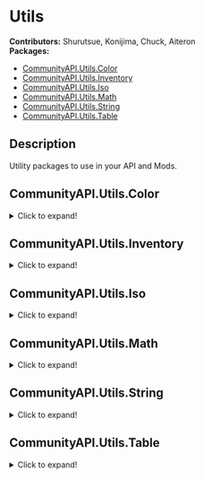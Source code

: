 # Utils
**Contributors:** Shurutsue, Konijima, Chuck, Aiteron  
**Packages:**  
- [CommunityAPI.Utils.Color](#communityapiutilscolor)  
- [CommunityAPI.Utils.Inventory](#communityapiutilsinventory)  
- [CommunityAPI.Utils.Iso](#communityapiutilsiso)  
- [CommunityAPI.Utils.Math](#communityapiutilsmath)  
- [CommunityAPI.Utils.String](#communityapiutilsstring)  
- [CommunityAPI.Utils.Table](#communityapiutilstable)  



## Description

Utility packages to use in your API and Mods.

## CommunityAPI.Utils.Color
<details>
<summary>Click to expand!</summary>

</details>



## CommunityAPI.Utils.Inventory
<details>
<summary>Click to expand!</summary>

### FindAllItemInInventoryByTag(container, tag)
Retrieve all items in a container from a tag

| Param     | Type                                                                                                   | Description                     |
|-----------|--------------------------------------------------------------------------------------------------------|---------------------------------|
| container | [ItemContainer](https://quarantin.github.io/zomboid-javadoc/41.56/zombie/inventory/ItemContainer.html) | The item container to search in |
| tag       | string                                                                                                 | The tag to search for           |

**return:** [ArrayList](https://docs.oracle.com/javase/8/docs/api/java/util/ArrayList.html)<[InventoryItem](https://quarantin.github.io/zomboid-javadoc/41.56/zombie/inventory/InventoryItem.html)>

</details>



## CommunityAPI.Utils.Iso
<details>
<summary>Click to expand!</summary>

### RecursiveGetSquare(object)
Safely get the square of an IsoObject recursively

| Param  | Type                                                                                                                                                                                         | Description                       |
|--------|----------------------------------------------------------------------------------------------------------------------------------------------------------------------------------------------|-----------------------------------|
| object | [IsoObject](https://quarantin.github.io/zomboid-javadoc/41.56/zombie/iso/IsoObject.html) \| [IsoGridSquare](https://quarantin.github.io/zomboid-javadoc/41.56/zombie/iso/IsoGridSquare.html) | The object to get the square from |

**return:** [IsoGridSquare](https://quarantin.github.io/zomboid-javadoc/41.56/zombie/iso/IsoGridSquare.html)

---

### GetIsoRange(center, range, fractalOffset)
Description here

| Param         | Type                                                                                                                                                                                            | Description                                                           |
|---------------|-------------------------------------------------------------------------------------------------------------------------------------------------------------------------------------------------|-----------------------------------------------------------------------|
| center        | [IsoObject] (https://quarantin.github.io/zomboid-javadoc/41.56/zombie/iso/IsoObject.html) \| [IsoGridSquare] ( https://quarantin.github.io/zomboid-javadoc/41.56/zombie/iso/IsoGridSquare.html) | The center object                                                     |
| range         | number                                                                                                                                                                                          | Tiles to scan from center, not including center. ex: range of 1 = 3x3 |
| fractalOffset | number                                                                                                                                                                                          | Fractal offset - spreads out squares by this number                   |

**return:** table<[IsoGridSquare](https://quarantin.github.io/zomboid-javadoc/41.56/zombie/iso/IsoGridSquare.html)>

---

### GetIsoGameCharactersInFractalRange(center, range, fractalRange, lookForType, addedBooleanFunctions)
| Param | Type | Description |
|-------|------|-------------|
|       |      |             |
|       |      |             |
|       |      |             |

**return:** nil

---

### GetIsoGameCharactersInRange(center, range, lookForType, addedBooleanFunctions)
| Param | Type | Description |
|-------|------|-------------|
|       |      |             |
|       |      |             |
|       |      |             |

**return:** nil

</details>



## CommunityAPI.Utils.Math
<details>
<summary>Click to expand!</summary>

### GetDistance(x1, y1, x2, y2)
| Param | Type | Description |
|-------|------|-------------|
|       |      |             |
|       |      |             |
|       |      |             |

**return:** nil

</details>



## CommunityAPI.Utils.String
<details>
<summary>Click to expand!</summary>

### SquareToId(square)
| Param | Type | Description |
|-------|------|-------------|
|       |      |             |
|       |      |             |
|       |      |             |

**return:** nil

---

### PositionToId(x, y ,z)
| Param | Type | Description |
|-------|------|-------------|
|       |      |             |
|       |      |             |
|       |      |             |

**return:** nil

---

### SplitString(str, delimiter)
| Param | Type | Description |
|-------|------|-------------|
|       |      |             |
|       |      |             |
|       |      |             |

**return:** nil

</details>



## CommunityAPI.Utils.Table
<details>
<summary>Click to expand!</summary>

### CountTableEntries(targetTable)
| Param | Type | Description |
|-------|------|-------------|
|       |      |             |
|       |      |             |
|       |      |             |

**return:** nil

---

### GetTableKeys(targetTable)
| Param | Type | Description |
|-------|------|-------------|
|       |      |             |
|       |      |             |
|       |      |             |

**return:** nil

---

### TableContains(table, value)
| Param | Type | Description |
|-------|------|-------------|
|       |      |             |
|       |      |             |
|       |      |             |

**return:** nil

---

### GetBaseClass(object, level)
| Param | Type | Description |
|-------|------|-------------|
|       |      |             |
|       |      |             |
|       |      |             |

**return:** nil

---

### GetAllBaseClasses(object, excludeCurrent)
| Param | Type | Description |
|-------|------|-------------|
|       |      |             |
|       |      |             |
|       |      |             |

**return:** nil

---

### IsClassChildOf(object, class)
| Param | Type | Description |
|-------|------|-------------|
|       |      |             |
|       |      |             |
|       |      |             |

**return:** nil

</details>